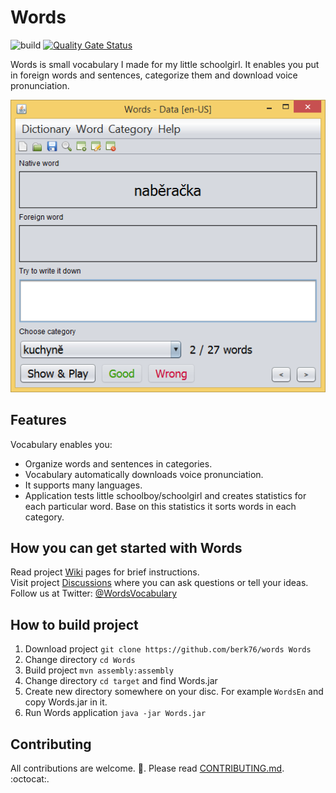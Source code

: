 # Words

![build](https://github.com/berk76/words/workflows/build/badge.svg) [![Quality Gate Status](https://sonarcloud.io/api/project_badges/measure?project=berk76_words&metric=alert_status)](https://sonarcloud.io/dashboard?id=berk76_words)  

Words is small vocabulary I made for my little schoolgirl. It enables you put in foreign words and sentences, categorize them and download voice pronunciation. 

![Words.png](doc/Words.png)
  
## Features

Vocabulary enables you:

* Organize words and sentences in categories.
* Vocabulary automatically downloads voice pronunciation.
* It supports many languages.
* Application tests little schoolboy/schoolgirl and creates statistics for each particular word. Base on this statistics it sorts words in each category.

## How you can get started with Words

Read project [Wiki](https://github.com/berk76/words/wiki) pages for brief instructions.  
Visit project [Discussions](https://github.com/berk76/words/discussions) where you can ask questions or tell your ideas.  
Follow us at Twitter: [@WordsVocabulary](https://twitter.com/WordsVocabulary)

## How to build project

 1. Download project `git clone https://github.com/berk76/words Words`
 1. Change directory `cd Words`
 1. Build project `mvn assembly:assembly`
 1. Change directory `cd target` and find Words.jar
 1. Create new directory somewhere on your disc. For example `WordsEn` and copy Words.jar in it. 
 1. Run Words application `java -jar Words.jar`

 ## Contributing

All contributions are welcome. :blue_heart:. Please read [CONTRIBUTING.md](.github/CONTRIBUTING.md). :octocat:.
 